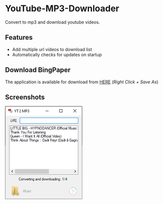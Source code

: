 # YouTube-MP3-Downloader

Convert to mp3 and download youtube videos.

## Features

- Add multiple url videos to download list
- Automatically checks for updates on startup


## Download BingPaper

The application is available for download from [HERE](/Contents/YouTube-MP3-Downloader.zip) (_Right Click + Save As_)

## Screenshots
![Screenshots](/Contents/Screen.png)
